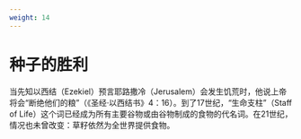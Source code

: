 ```yaml
---
weight: 14
---
```

# 种子的胜利

当先知以西结（Ezekiel）预言耶路撒冷（Jerusalem）会发生饥荒时，他说上帝将会“断绝他们的粮”（《圣经·以西结书》4：16）。到了17世纪，“生命支柱”（Staff of Life）这个词已经成为所有主要谷物或由谷物制成的食物的代名词。在21世纪，情况也未曾改变：草籽依然为全世界提供食物。